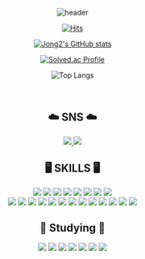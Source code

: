 <div align ="center">
  
![header](https://capsule-render.vercel.app/api?type=rounded&text=Jong2&color=006856&fontColor=ffffff&fontSize=70&animation=fadeIn&fontAlignY=55)
<br>

[![Hits](https://hits.seeyoufarm.com/api/count/incr/badge.svg?url=https%3A%2F%2Fgithub.com%2Fehdclr&count_bg=%2379C83D&title_bg=%23555555&icon=&icon_color=%23E7E7E7&title=hits&edge_flat=false)](https://hits.seeyoufarm.com)

[![Jong2's GitHub stats](https://github-readme-stats.vercel.app/api?username=ehdclr&include_all_commits=true&theme=nord&hide_border=true&count_private=true)](https://github.com/ehdclr/github-readme-stats)

[![Solved.ac Profile](http://mazassumnida.wtf/api/generate_badge?boj=ehdclr)](https://solved.ac/ehdclr)
<br>

![Top Langs](https://github-readme-stats.vercel.app/api/top-langs/?username=ehdclr&layout=compact&theme=dark)





<br>

## ☁️ SNS ☁️
<a href="https://www.instagram.com/twonowbell" target="_blank">
<img src="https://img.shields.io/badge/Instagram-E4405F?style=for-the-badge&logo=Instagram&logoColor=white"/>
</a>
<a href="ehdclr@gmail.com">
<img src="https://img.shields.io/badge/Gmail-EA4335?style=for-the-badge&logo=Gmail&logoColor=white"> 
</a>



## 🖥️ SKILLS 🖥️
<img src="https://img.shields.io/badge/mysql-4479A1?style=for-the-badge&logo=mysql&logoColor=white">
<img src="https://img.shields.io/badge/postgresql-4169E1?style=for-the-badge&logo=PostgreSQL&logoColor=white">
<img src="https://img.shields.io/badge/mongodb-47A248?style=for-the-badge&logo=MongoDB&logoColor=white">
<img src="https://img.shields.io/badge/linux-FCC624?style=for-the-badge&logo=linux&logoColor=black"> 
<img src="https://img.shields.io/badge/Amazon AWS-232F3E?style=for-the-badge&logo=amazon aws&logoColor=white"> 
<img src="https://img.shields.io/badge/Amazon EC2-FF9900?style=for-the-badge&logo=amazon ec2&logoColor=white"> 
<img src="https://img.shields.io/badge/Amazon RDS-527FFF?style=for-the-badge&logo=amazon rds&logoColor=white">
<img src="https://img.shields.io/badge/Amazon S3-569A31?style=for-the-badge&logo=amazon s3&logoColor=white">
<br>
<img src="https://img.shields.io/badge/Javascript-F7DF1E?style=flat-square&logo=javascript&logoColor=black"> 
<img src="https://img.shields.io/badge/Typescript-3178C6?style=flat-square&logo=typescript&logoColor=black"> 
<img src="https://img.shields.io/badge/Python-3776AB?style=flat-square&logo=python&logoColor=white"> 
<img src="https://img.shields.io/badge/Solidity-363636?style=flat-square&logo=solidity&logoColor=white">  

<img src="https://img.shields.io/badge/Docker-2496ED?style=flat-square&logo=docker&logoColor=white"> 
<img src="https://img.shields.io/badge/Web3.js-F16822?style=flat-square&logo=Web3.js&logoColor=white"> 
<img src="https://img.shields.io/badge/Node.js-339933?style=flat-square&logo=Node.js&logoColor=white"> 
<img src="https://img.shields.io/badge/Express-000000?style=flat-square&logo=Express&logoColor=white"> 
<img src="https://img.shields.io/badge/Nest.js-E0234E?style=flat-square&logo=nestjs&logoColor=white"> 
<img src="https://img.shields.io/badge/Nginx-009639?style=flat-square&logo=nginx&logoColor=white"> 

<img src="https://img.shields.io/badge/TypeOrm-262627?style=flat-square&logo=typeform&logoColor=white"> 
<img src="https://img.shields.io/badge/Mongoose-880000?style=flat-square&logo=mongoose&logoColor=white"> 

<img src="https://img.shields.io/badge/Swagger-85EA2D?style=flat-square&logo=swagger&logoColor=white"> 

## 📗 Studying 📗
<img src="https://img.shields.io/badge/Redis-DC382D?style=flat-square&logo=redis&logoColor=white">
<img src="https://img.shields.io/badge/GraphQL-E10098?style=flat-square&logo=graphql&logoColor=white"> 
<img src="https://img.shields.io/badge/ApolloServer-311C87?style=flat-square&logo=apollographql&logoColor=white"> 
<img src="https://img.shields.io/badge/k8s-326CE5?style=flat-square&logo=kubernetes&logoColor=white"> 
<img src="https://img.shields.io/badge/ElasticSearch-005571?style=flat-square&logo=elasticsearch&logoColor=white"> 
<img src="https://img.shields.io/badge/Logstash-005571?style=flat-square&logo=logstash&logoColor=white"> 
<img src="https://img.shields.io/badge/Kibana-005571?style=flat-square&logo=kibana&logoColor=white"> 





  
</div>



<!--
**ehdclr/ehdclr** is a ✨ _special_ ✨ repository because its `README.md` (this file) appears on your GitHub profile.

Here are some ideas to get you started:

- 🔭 I’m currently working on ...
- 🌱 I’m currently learning ...
- 👯 I’m looking to collaborate on ...
- 🤔 I’m looking for help with ...
- 💬 Ask me about ...
- 📫 How to reach me: ...
- 😄 Pronouns: ...
- ⚡ Fun fact: ...
-->

